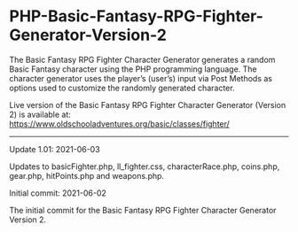 # PHP-Basic-Fantasy-RPG-Fighter-Generator-Version-2
The Basic Fantasy RPG Fighter Character Generator generates a random Basic Fantasy character using the PHP programming language. The character generator uses the player’s (user’s) input via Post Methods as options used to customize the randomly generated character.

Live version of the Basic Fantasy RPG Fighter Character Generator (Version 2) is available at: https://www.oldschooladventures.org/basic/classes/fighter/


----------------

Update 1.01: 2021-06-03

Updates to basicFighter.php, ll_fighter.css, characterRace.php, coins.php, gear.php, hitPoints.php and weapons.php. 



Initial commit: 2021-06-02

The initial commit for the Basic Fantasy RPG Fighter Character Generator Version 2.

